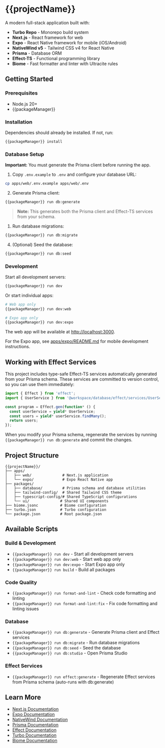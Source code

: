 # {{projectName}}

A modern full-stack application built with:

- **Turbo Repo** - Monorepo build system
- **Next.js** - React framework for web
- **Expo** - React Native framework for mobile (iOS/Android)
- **NativeWind v5** - Tailwind CSS v4 for React Native
- **Prisma** - Database ORM
- **Effect-TS** - Functional programming library
- **Biome** - Fast formatter and linter with Ultracite rules

## Getting Started

### Prerequisites

- Node.js 20+
- {{packageManager}}

### Installation

Dependencies should already be installed. If not, run:

```bash
{{packageManager}} install
```

### Database Setup

**Important:** You must generate the Prisma client before running the app.

1. Copy `.env.example` to `.env` and configure your database URL:

```bash
cp apps/web/.env.example apps/web/.env
```

2. Generate Prisma client:

```bash
{{packageManager}} run db:generate
```

> **Note:** This generates both the Prisma client and Effect-TS services from your schema.

1. Run database migrations:

```bash
{{packageManager}} run db:migrate
```

4. (Optional) Seed the database:

```bash
{{packageManager}} run db:seed
```

### Development

Start all development servers:

```bash
{{packageManager}} run dev
```

Or start individual apps:

```bash
# Web app only
{{packageManager}} run dev:web

# Expo app only
{{packageManager}} run dev:expo
```

The web app will be available at [http://localhost:3000](http://localhost:3000).

For the Expo app, see [apps/expo/README.md](apps/expo/README.md) for mobile development instructions.

## Working with Effect Services

This project includes type-safe Effect-TS services automatically generated from your Prisma schema. These services are committed to version control, so you can use them immediately:

```typescript
import { Effect } from 'effect';
import { UserService } from '@workspace/database/effect/services/UserService';

const program = Effect.gen(function* () {
  const userService = yield* UserService;
  const users = yield* userService.findMany();
  return users;
});
```

When you modify your Prisma schema, regenerate the services by running `{{packageManager}} run db:generate` and commit the changes.

## Project Structure

```
{{projectName}}/
├── apps/
│   ├── web/              # Next.js application
│   └── expo/             # Expo React Native app
├── packages/
│   ├── database/         # Prisma schema and database utilities
│   ├── tailwind-config/  # Shared Tailwind CSS theme
│   ├── typescript-config/# Shared TypeScript configurations
│   └── ui/              # Shared UI components
├── biome.jsonc          # Biome configuration
├── turbo.json           # Turbo configuration
└── package.json         # Root package.json
```

## Available Scripts

### Build & Development

- `{{packageManager}} run dev` - Start all development servers
- `{{packageManager}} run dev:web` - Start web app only
- `{{packageManager}} run dev:expo` - Start Expo app only
- `{{packageManager}} run build` - Build all packages

### Code Quality

- `{{packageManager}} run format-and-lint` - Check code formatting and linting
- `{{packageManager}} run format-and-lint:fix` - Fix code formatting and linting issues

### Database

- `{{packageManager}} run db:generate` - Generate Prisma client and Effect services
- `{{packageManager}} run db:migrate` - Run database migrations
- `{{packageManager}} run db:seed` - Seed the database
- `{{packageManager}} run db:studio` - Open Prisma Studio

### Effect Services

- `{{packageManager}} run effect:generate` - Regenerate Effect services from Prisma schema (auto-runs with db:generate)

## Learn More

- [Next.js Documentation](https://nextjs.org/docs)
- [Expo Documentation](https://docs.expo.dev)
- [NativeWind Documentation](https://www.nativewind.dev)
- [Prisma Documentation](https://www.prisma.io/docs)
- [Effect Documentation](https://effect.website)
- [Turbo Documentation](https://turbo.build/repo/docs)
- [Biome Documentation](https://biomejs.dev)
